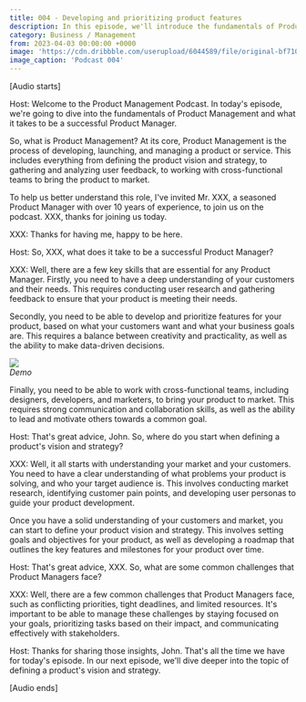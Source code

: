 ```yaml
---
title: 004 - Developing and prioritizing product features
description: In this episode, we'll introduce the fundamentals of Product Management and discuss what it takes to be a successful Product Manager. From defining a product's vision and strategy to managing cross-functional teams, we'll cover the key responsibilities and skills required for this critical role in any organization.
category: Business / Management
from: 2023-04-03 00:00:00 +0000
image: 'https://cdn.dribbble.com/userupload/6044589/file/original-bf710b25a126d4ac767921d4e5d47bb6.png?compress=1&resize=752x'
image_caption: 'Podcast 004'
---
```


[Audio starts]

Host: Welcome to the Product Management Podcast. In today's episode, we're going to dive into the fundamentals of Product Management and what it takes to be a successful Product Manager.

So, what is Product Management? At its core, Product Management is the process of developing, launching, and managing a product or service. This includes everything from defining the product vision and strategy, to gathering and analyzing user feedback, to working with cross-functional teams to bring the product to market.

To help us better understand this role, I've invited Mr. XXX, a seasoned Product Manager with over 10 years of experience, to join us on the podcast. XXX, thanks for joining us today.

XXX: Thanks for having me, happy to be here.

Host: So, XXX, what does it take to be a successful Product Manager?

XXX: Well, there are a few key skills that are essential for any Product Manager. Firstly, you need to have a deep understanding of your customers and their needs. This requires conducting user research and gathering feedback to ensure that your product is meeting their needs.

Secondly, you need to be able to develop and prioritize features for your product, based on what your customers want and what your business goals are. This requires a balance between creativity and practicality, as well as the ability to make data-driven decisions.


<div class="gallery-box">
  <div class="gallery">
    <img src="https://images.unsplash.com/photo-1552664730-d307ca884978?ixlib=rb-4.0.3&ixid=MnwxMjA3fDB8MHxwaG90by1wYWdlfHx8fGVufDB8fHx8&auto=format&fit=crop&w=2670&q=80" loading="lazy">
  </div>
  <em>Demo</em>
</div>

Finally, you need to be able to work with cross-functional teams, including designers, developers, and marketers, to bring your product to market. This requires strong communication and collaboration skills, as well as the ability to lead and motivate others towards a common goal.

Host: That's great advice, John. So, where do you start when defining a product's vision and strategy?

XXX: Well, it all starts with understanding your market and your customers. You need to have a clear understanding of what problems your product is solving, and who your target audience is. This involves conducting market research, identifying customer pain points, and developing user personas to guide your product development.

Once you have a solid understanding of your customers and market, you can start to define your product vision and strategy. This involves setting goals and objectives for your product, as well as developing a roadmap that outlines the key features and milestones for your product over time.

Host: That's great advice, XXX. So, what are some common challenges that Product Managers face?

XXX: Well, there are a few common challenges that Product Managers face, such as conflicting priorities, tight deadlines, and limited resources. It's important to be able to manage these challenges by staying focused on your goals, prioritizing tasks based on their impact, and communicating effectively with stakeholders.

Host: Thanks for sharing those insights, John. That's all the time we have for today's episode. In our next episode, we'll dive deeper into the topic of defining a product's vision and strategy.

[Audio ends]